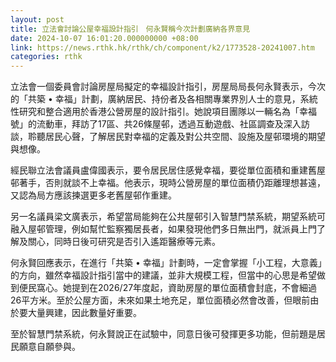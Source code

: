 ```yaml
---
layout: post
title: 立法會討論公屋幸福設計指引　何永賢稱今次計劃廣納各界意見
date: 2024-10-07 16:01:20.000000000 +08:00
link: https://news.rthk.hk/rthk/ch/component/k2/1773528-20241007.htm
categories: rthk
---
```


立法會一個委員會討論房屋局擬定的幸福設計指引，房屋局局長何永賢表示，今次的「共築 • 幸福」計劃，廣納居民、持份者及各相關專業界別人士的意見，系統性研究和整合適用於香港公營房屋的設計指引。她說項目團隊以一輛名為「幸福號」的流動車，拜訪了17區、共26條屋邨，透過互動遊戲、社區調查及深入訪談，聆聽居民心聲，了解居民對幸福的定義及對公共空間、設施及屋邨環境的期望與想像。

經民聯立法會議員盧偉國表示，要令居民居住感覺幸福，要從單位面積和重建舊屋邨著手，否則就談不上幸福。他表示，現時公營房屋的單位面積仍距離理想甚遠，又認為局方應該揀選更多老舊屋邨作重建。

另一名議員梁文廣表示，希望當局能夠在公共屋邨引入智慧門禁系統，期望系統可融入屋邨管理，例如幫忙監察獨居長者，如果發現他們多日無出門，就派員上門了解及關心，同時日後可研究是否引入遙距醫療等元素。

何永賢回應表示，在進行「共築 • 幸福」計劃時，一定會掌握「小工程，大意義」的方向，雖然幸福設計指引當中的建議，並非大規模工程，但當中的心思是希望做到便民窩心。她提到在2026/27年度起，資助房屋的單位面積會封底，不會細過26平方米。至於公屋方面，未來如果土地充足，單位面積必然會改善，但眼前由於要大量興建，因此數量好重要。

至於智慧門禁系統，何永賢說正在試驗中，同意日後可發揮更多功能，但前題是居民願意自願參與。
